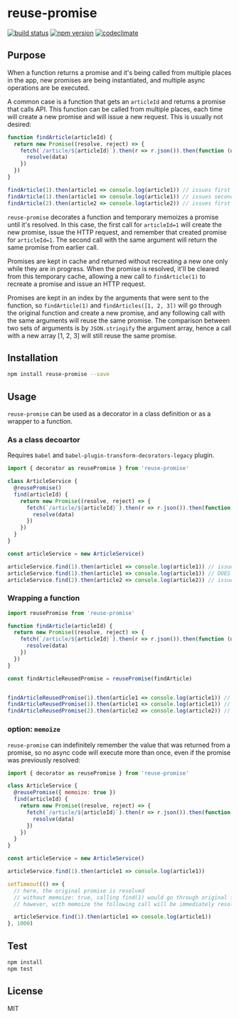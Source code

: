 # reuse-promise

[![build status](https://img.shields.io/travis/elado/reuse-promise/master.svg?style=flat-square)](https://travis-ci.org/elado/reuse-promise) [![npm version](https://img.shields.io/npm/v/reuse-promise.svg?style=flat-square)](https://www.npmjs.com/package/reuse-promise) [![codeclimate](https://img.shields.io/codeclimate/github/elado/reuse-promise.svg?style=flat-square)](https://codeclimate.com/github/elado/reuse-promise)

## Purpose

When a function returns a promise and it's being called from multiple places in the app, new promises are being instantiated, and multiple async operations are be executed.

A common case is a function that gets an `articleId` and returns a promise that calls API. This function can be called from multiple places, each time will create a new promise and will issue a new request. This is usually not desired:

```js
function findArticle(articleId) {
  return new Promise((resolve, reject) => {
    fetch(`/article/${articleId}`).then(r => r.json()).then(function (data) {
      resolve(data)
    })
  })
}

findArticle(1).then(article1 => console.log(article1)) // issues first request for articleId=1
findArticle(1).then(article1 => console.log(article1)) // issues second request for articleId=1
findArticle(2).then(article2 => console.log(article2)) // issues first request for articleId=2
```

`reuse-promise` decorates a function and temporary memoizes a promise until it's resolved. In this case, the first call for `articleId=1` will create the new promise, issue the HTTP request, and remember that created promise for `articleId=1`. The second call with the same argument will return the same promise from earlier call.

Promises are kept in cache and returned without recreating a new one only while they are in progress. When the promise is resolved, it'll be cleared from this temporary cache, allowing a new call to `findArticle(1)` to recreate a promise and issue an HTTP request.

Promises are kept in an index by the arguments that were sent to the function, so `findArticle(1)` and `findArticles([1, 2, 3])` will go through the original function and create a new promise, and any following call with the same arguments will reuse the same promise. The comparison between two sets of arguments is by `JSON.stringify` the argument array, hence a call with a new array [1, 2, 3] will still reuse the same promise.

## Installation

```sh
npm install reuse-promise --save
```

## Usage

`reuse-promise` can be used as a decorator in a class definition or as a wrapper to a function.

### As a class decoartor

Requires `babel` and `babel-plugin-transform-decorators-legacy` plugin.

```js
import { decorator as reusePromise } from 'reuse-promise'

class ArticleService {
  @reusePromise()
  find(articleId) {
    return new Promise((resolve, reject) => {
      fetch(`/article/${articleId}`).then(r => r.json()).then(function (data) {
        resolve(data)
      })
    })
  }
}

const articleService = new ArticleService()

articleService.find(1).then(article1 => console.log(article1)) // issues first request for articleId=1
articleService.find(1).then(article1 => console.log(article1)) // DOES NOT issue any request for articleId=1, will reuse the promise that was created in previous call
articleService.find(2).then(article2 => console.log(article2)) // issues first request for articleId=2
```

### Wrapping a function

```js
import reusePromise from 'reuse-promise'

function findArticle(articleId) {
  return new Promise((resolve, reject) => {
    fetch(`/article/${articleId}`).then(r => r.json()).then(function (data) {
      resolve(data)
    })
  })
}

const findArticleReusedPromise = reusePromise(findArticle)


findArticleReusedPromise(1).then(article1 => console.log(article1)) // issues first request for articleId=1
findArticleReusedPromise(1).then(article1 => console.log(article1)) // DOES NOT issue any request for articleId=1, will reuse the promise that was created in previous call
findArticleReusedPromise(2).then(article2 => console.log(article2)) // issues first request for articleId=2
```

### option: `memoize`

`reuse-promise` can indefinitely remember the value that was returned from a promise, so no async code will execute more than once, even if the promise was previously resolved:

```js
import { decorator as reusePromise } from 'reuse-promise'

class ArticleService {
  @reusePromise({ memoize: true })
  find(articleId) {
    return new Promise((resolve, reject) => {
      fetch(`/article/${articleId}`).then(r => r.json()).then(function (data) {
        resolve(data)
      })
    })
  }
}

const articleService = new ArticleService()

articleService.find(1).then(article1 => console.log(article1))

setTimeout(() => {
  // here, the original promise is resolved
  // without memoize: true, calling find(1) would go through original function and create a promise
  // however, with memoize the following call will be immediately resolved with the value

  articleService.find(1).then(article1 => console.log(article1))
}, 1000)
```


## Test

```sh
npm install
npm test
```

## License

MIT
